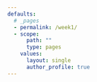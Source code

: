 ```yaml
---
defaults:
  # _pages
  - permalink: /week1/
  - scope:
      path: ""
      type: pages
    values:
      layout: single
      author_profile: true
---
```

